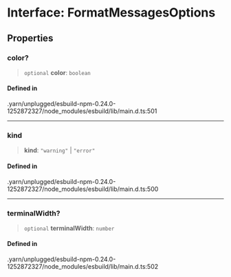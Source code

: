 # Interface: FormatMessagesOptions

## Properties

### color?

> `optional` **color**: `boolean`

#### Defined in

.yarn/unplugged/esbuild-npm-0.24.0-1252872327/node\_modules/esbuild/lib/main.d.ts:501

***

### kind

> **kind**: `"warning"` \| `"error"`

#### Defined in

.yarn/unplugged/esbuild-npm-0.24.0-1252872327/node\_modules/esbuild/lib/main.d.ts:500

***

### terminalWidth?

> `optional` **terminalWidth**: `number`

#### Defined in

.yarn/unplugged/esbuild-npm-0.24.0-1252872327/node\_modules/esbuild/lib/main.d.ts:502
